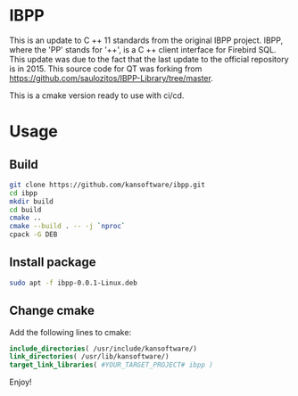 # IBPP
This is an update to C ++ 11 standards from the original IBPP project. IBPP, where the 'PP' stands for '++', is a C ++ client interface for Firebird SQL. This update was due to the fact that the last update to the official repository is in 2015.
This source code for QT was forking from https://github.com/saulozitos/IBPP-Library/tree/master.

This is a cmake version ready to use with ci/cd.


# Usage

## Build

```bash
git clone https://github.com/kansoftware/ibpp.git
cd ibpp
mkdir build
cd build
cmake ..
cmake --build . -- -j `nproc`
cpack -G DEB
```

## Install package
```bash
sudo apt -f ibpp-0.0.1-Linux.deb
```

## Change cmake
Add the following lines to cmake:

```cmake
include_directories( /usr/include/kansoftware/)
link_directories( /usr/lib/kansoftware/)
target_link_libraries( #YOUR_TARGET_PROJECT# ibpp )
```

Enjoy!
